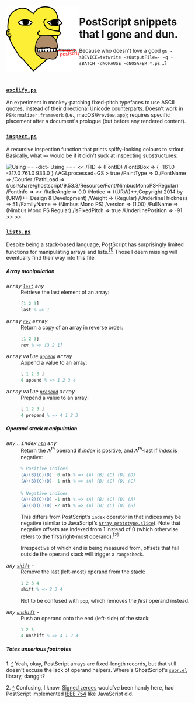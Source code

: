 <a href="assets/sim.ps"><img align="left" alt="sim.ps" src="assets/simp.svg" width="200" /></a>

# PostScript snippets that I gone and dun.

Because who doesn't love a good `gs -sDEVICE=txtwrite -sOutputFile=- -q -sBATCH -dNOPAUSE -dNOSAFER *.ps`…?

<br clear="both" />

### [`asciify.ps`](asciify.ps)
An experiment in monkey-patching fixed-pitch typefaces to use ASCII quotes, instead of their directional Unicode counterparts. Doesn't work in `PSNormalizer.framework` (i.e., macOS/`Preview.app`); requires specific placement after a document's prologue (but before any rendered content).

### [`inspect.ps`](inspect.ps)
A recursive inspection function that prints spiffy-looking colours to stdout. Basically, what `==` would be if it didn't suck at inspecting substructures:

<img alt="
Using ==
-dict-
Using ===
&lt;&lt;
	/FID =&gt; (FontID)
	/FontBBox =&gt; {
		-161.0
		-317.0
		761.0
		933.0
	}
	/.AGLprocessed~GS &gt; true
	/PaintType =&gt; 0
	/FontName =&gt; /Courier
	/PathLoad =&gt; (/usr/share/ghostscript/9.53.3/Resource/Font/NimbusMonoPS-Regular)
	/FontInfo =&gt; &lt;&lt;
		/ItalicAngle =&gt; 0.0
		/Notice =&gt; ((URW)++,Copyright 2014 by (URW)++ Design &amp; Development)
		/Weight =&gt; (Regular)
		/UnderlineThickness =&gt; 51
		/FamilyName =&gt; (Nimbus Mono PS)
		/version =&gt; (1.00)
		/FullName =&gt; (Nimbus Mono PS Regular)
		/isFixedPitch =&gt; true
		/UnderlinePosition =&gt; -91
	&gt;&gt;
&gt;&gt;" src="assets/⩶.png" width="356" />

### [`lists.ps`](lists.ps)
Despite being a stack-based language, PostScript has surprisingly limited functions for manipulating arrays and lists.<a name="ref-1" href="#fn-1"><sup>[1]</sup></a> Those I deem missing will eventually find their way into this file.

<!-- TODO: Find a way to generate the following mess. Preferably using Roff. -->


##### Array manipulation

<!-- last -->
<dl><dt><var><samp>array</samp></var>&nbsp;<a name="last"
href="https://github.com/Alhadis/Stupid-Post-Tricks/blob/b69ef0dd8a1d6ef4e8b0ee120e1b444966b885a7/lists.ps#L7-L10"><dfn><code>last</code></dfn></a>&nbsp;<var><samp>any</samp></var></dt>
<dd>Retrieve the last element of an array:

```postscript
[1 2 3]
last % => 1
```

</dd>

<!-- rev -->
<dt><var><samp>array</samp></var>&nbsp;<a name="rev"
href="https://github.com/Alhadis/Stupid-Post-Tricks/blob/b69ef0dd8a1d6ef4e8b0ee120e1b444966b885a7/lists.ps#L12-L15"><dfn><code>rev</code></dfn></a>&nbsp;<var><samp>array</samp></var></dt>
<dd>Return a copy of an array in reverse order:

```postscript
[1 2 3]
rev % => [3 2 1]
```

</dd>

<!-- append -->
<dt><var><samp>array</samp></var>&nbsp;<var><samp>value</samp></var>&nbsp;<a name="append"
href="https://github.com/Alhadis/Stupid-Post-Tricks/blob/b69ef0dd8a1d6ef4e8b0ee120e1b444966b885a7/lists.ps#L17-L24"><dfn><code>append</code></dfn></a>&nbsp;<var><samp>array</samp></var></dt>
<dd>Append a value to an array:

```postscript
[ 1 2 3 ]
4 append % => 1 2 3 4
```

</dd>

<!-- prepend -->
<dt><var><samp>array</samp></var>&nbsp;<var><samp>value</samp></var>&nbsp;<a name="prepend"
href="https://github.com/Alhadis/Stupid-Post-Tricks/blob/b69ef0dd8a1d6ef4e8b0ee120e1b444966b885a7/lists.ps#L26-L33"><dfn><code>prepend</code></dfn></a>&nbsp;<var><samp>array</samp></var></dt>
<dd>Prepend a value to an array:

```postscript
[ 1 2 3 ]
4 prepend % => 4 1 2 3
```

</dd></dt>


##### Operand stack manipulation

<!-- nth -->
<dl><dt><var><samp>any</samp></var>…&nbsp;<var><samp>index</samp></var>&nbsp;<a name="nth"
href="https://github.com/Alhadis/Stupid-Post-Tricks/blob/b69ef0dd8a1d6ef4e8b0ee120e1b444966b885a7/lists.ps#L41-L45"><dfn><code>nth</code></dfn></a>&nbsp;<var><samp>any</samp></var></dt>
<dd>Return the <var>𝑁<sup>th</sup></var> operand if <var>index</var> is positive, and <var>𝑁<sup>th</sup></var>-last if <var>index</var> is negative:

```postscript
% Positive indices
(A)(B)(C)(D)  0 nth % => (A) (B) (C) (D) (D)
(A)(B)(C)(D)  1 nth % => (A) (B) (C) (D) (C)

% Negative indices
(A)(B)(C)(D) -1 nth % => (A) (B) (C) (D) (A)
(A)(B)(C)(D) -2 nth % => (A) (B) (C) (D) (B)
```

This differs from PostScript’s `index` operator in that indices may be negative (similar to JavaScript’s [`Array.prototype.slice`](https://mdn.io/Array.prototype.slice)). Note that negative offsets are indexed from 1 instead of 0 (which otherwise refers to the first/right-most operand).<a name="ref-2" href="#fn-2"><sup>[2]</sup></a>

Irrespective of which end is being measured from, offsets that fall outside the operand stack will trigger a `rangecheck`.</dd>

<!-- shift -->
<dt><var><samp>any</samp></var>&nbsp;<a name="shift" href="https://github.com/Alhadis/Stupid-Post-Tricks/blob/b69ef0dd8a1d6ef4e8b0ee120e1b444966b885a7/lists.ps#L47-L50"><dfn><code>shift</code></dfn></a>&nbsp;<var><samp>-</samp></var></dt>
<dd>Remove the last (left-most) operand from the stack:

```postscript
1 2 3 4
shift % => 2 3 4
```

Not to be confused with <code>pop</code>, which removes the <em>first</em> operand instead.</dd>

<!-- unshift -->
<dt><var><samp>any</samp></var>&nbsp;<a name="unshift"
href="https://github.com/Alhadis/Stupid-Post-Tricks/blob/b69ef0dd8a1d6ef4e8b0ee120e1b444966b885a7/lists.ps#L52-L55"><dfn><code>unshift</code></dfn></a>&nbsp;<var><samp>-</samp></var></dt>
<dd>Push an operand onto the end (left-side) of the stack:

```postscript
1 2 3
4 unshift % => 4 1 2 3
```

</dd>
</dl>


<footer><aside>

##### Totes unserious footnotes
1.&nbsp;<a name="fn-1" href="#ref-1">^</a> Yeah, okay, PostScript arrays are fixed-length records, but that still doesn't excuse the lack of operand helpers. Where's GhostScript's [`subr.el`](https://github.com/emacs-mirror/emacs/blob/50512e36c/lisp/subr.el) library, danggit?

2.&nbsp;<a name="fn-2" href="#ref-2">^</a> Confusing, I know. [Signed zeroes](https://en.wikipedia.org/wiki/Signed_zero) would’ve been handy here, had PostScript implemented [IEEE&nbsp;754](https://en.wikipedia.org/wiki/IEEE_754) like JavaScript did.

</aside></footer>
